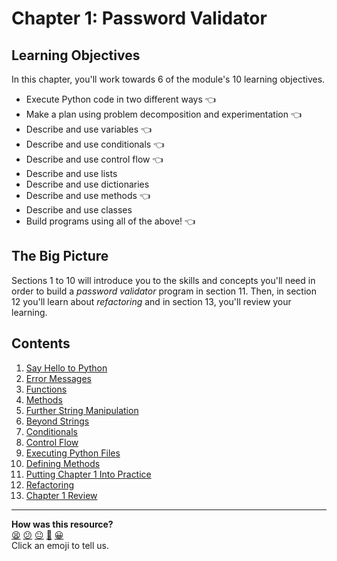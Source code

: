 # Chapter 1: Password Validator

## Learning Objectives

In this chapter, you'll work towards 6 of the module's 10 learning objectives.

- Execute Python code in two different ways :point_left:
- Make a plan using problem decomposition and experimentation :point_left:
- Describe and use variables :point_left:
- Describe and use conditionals :point_left:
- Describe and use control flow :point_left:
- Describe and use lists
- Describe and use dictionaries
- Describe and use methods :point_left:
- Describe and use classes
- Build programs using all of the above! :point_left:


## The Big Picture

Sections 1 to 10 will introduce you to the skills and concepts you'll need in order to build a _password validator_ program in section 11. Then, in section 12 you'll learn about _refactoring_ and in section 13, you'll review your learning.

## Contents

1. [Say Hello to Python](./01_say_hello_to_python.md)
2. [Error Messages](./02_error_messages.md)
3. [Functions](./03_functions.md)
4. [Methods](./04_methods.md)
5. [Further String Manipulation](05_further_string_manipulation.md)
6. [Beyond Strings](./06_beyond_strings.md)
7. [Conditionals](./07_conditionals.md)
8. [Control Flow](./08_control_flow.md)
9. [Executing Python Files](./09_executing_python_files.md)
10. [Defining Methods](./10_defining_functions.md)
11. [Putting Chapter 1 Into Practice](./11_putting_chapter_1_into_practice.md)
12. [Refactoring](./12_refactoring.md)
13. [Chapter 1 Review](./13_review_learning.md)


<!-- BEGIN GENERATED SECTION DO NOT EDIT -->

---

**How was this resource?**  
[😫](https://airtable.com/shrUJ3t7KLMqVRFKR?prefill_Repository=makersacademy%2Fpython_foundations&prefill_File=chapter1%2FREADME.md&prefill_Sentiment=😫) [😕](https://airtable.com/shrUJ3t7KLMqVRFKR?prefill_Repository=makersacademy%2Fpython_foundations&prefill_File=chapter1%2FREADME.md&prefill_Sentiment=😕) [😐](https://airtable.com/shrUJ3t7KLMqVRFKR?prefill_Repository=makersacademy%2Fpython_foundations&prefill_File=chapter1%2FREADME.md&prefill_Sentiment=😐) [🙂](https://airtable.com/shrUJ3t7KLMqVRFKR?prefill_Repository=makersacademy%2Fpython_foundations&prefill_File=chapter1%2FREADME.md&prefill_Sentiment=🙂) [😀](https://airtable.com/shrUJ3t7KLMqVRFKR?prefill_Repository=makersacademy%2Fpython_foundations&prefill_File=chapter1%2FREADME.md&prefill_Sentiment=😀)  
Click an emoji to tell us.

<!-- END GENERATED SECTION DO NOT EDIT -->
